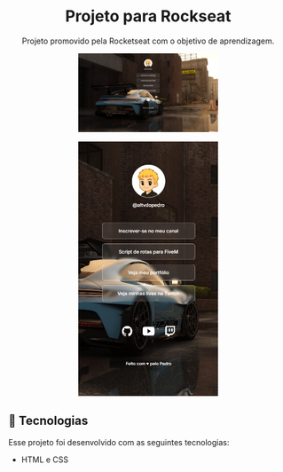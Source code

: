 <h1 align="center"> Projeto para Rockseat </h1>

<p align="center">
Projeto promovido pela Rocketseat com o objetivo de aprendizagem.
</p>

<p align= "center"><p>

<p align="center">
  <img alt="Imagem do projeto no desktop" src="/assets/desktop.png" width="50%">
</p>

<p align= "center"><p>

<p align="center">
  <img alt="Imagem do projeto no mobile" src="/assets/mobile.png" 
  heigth="30%"
  width="50%">
</p>

## 🚀 Tecnologias

Esse projeto foi desenvolvido com as seguintes tecnologias:

- HTML e CSS

